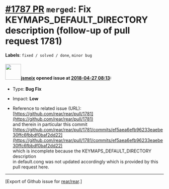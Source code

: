[\#1787 PR](https://github.com/rear/rear/pull/1787) `merged`: Fix KEYMAPS\_DEFAULT\_DIRECTORY description (follow-up of pull request 1781)
==========================================================================================================================================

**Labels**: `fixed / solved / done`, `minor bug`

#### <img src="https://avatars.githubusercontent.com/u/1788608?u=925fc54e2ce01551392622446ece427f51e2f0ce&v=4" width="50">[jsmeix](https://github.com/jsmeix) opened issue at [2018-04-27 08:13](https://github.com/rear/rear/pull/1787):

-   Type: **Bug Fix**

-   Impact: **Low**

-   Reference to related issue (URL):  
    [https://github.com/rear/rear/pull/1781](https://github.com/rear/rear/pull/1781)  
    and therein in particular this commit  
    [https://github.com/rear/rear/pull/1781/commits/ef5aea6efb96233eaebe30ffc6fbbdf0baf2dd22](https://github.com/rear/rear/pull/1781/commits/ef5aea6efb96233eaebe30ffc6fbbdf0baf2dd22)  
    which is incomplete because the KEYMAPS\_DEFAULT\_DIRECTORY
    description  
    in default.cong was not updated accordingly which is provided by
    this pull request here.

------------------------------------------------------------------------

\[Export of Github issue for
[rear/rear](https://github.com/rear/rear).\]
